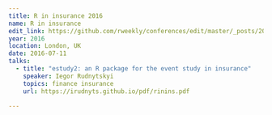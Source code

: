 ```yaml
---
title: R in insurance 2016
name: R in insurance 
edit_link: https://github.com/rweekly/conferences/edit/master/_posts/2016-07-31-jsm-2016.md
year: 2016
location: London, UK
date: 2016-07-11
talks:
  - title: "estudy2: an R package for the event study in insurance"
    speaker: Iegor Rudnytskyi
    topics: finance insurance
    url: https://irudnyts.github.io/pdf/rinins.pdf

---
```

